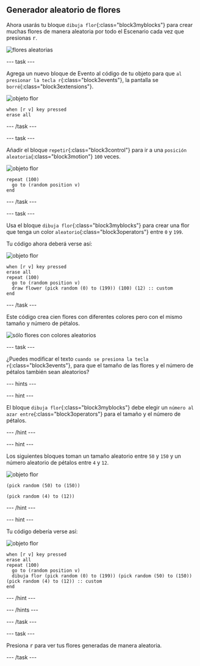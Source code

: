 ## Generador aleatorio de flores

Ahora usarás tu bloque `dibuja flor`{:class="block3myblocks"} para crear muchas flores de manera aleatoria por todo el Escenario cada vez que presionas <kbd>r</kbd>.

![flores aleatorias](images/flower-random.png)

--- task ---

Agrega un nuevo bloque de Evento al código de tu objeto para que `al presionar la tecla r`{:class="block3events"}, la pantalla se `borré`{:class="block3extensions"}.

![objeto flor](images/flower-sprite.png)

```blocks3
when [r v] key pressed
erase all
```

--- /task ---

--- task ---

Añadir el bloque `repetir`{:class="block3control"} para ir a una `posición aleatoria`{:class="block3motion"} `100` veces.

![objeto flor](images/flower-sprite.png)

```blocks3
repeat (100)
  go to (random position v)
end
```

--- /task ---

--- task ---

Usa el bloque `dibuja flor`{:class="block3myblocks"} para crear una flor que tenga un color `aleatorio`{:class="block3operators"} entre `0` y `199`.

Tu código ahora deberá verse así:

![objeto flor](images/flower-sprite.png)

```blocks3
when [r v] key pressed
erase all
repeat (100) 
  go to (random position v)
  draw flower (pick random (0) to (199)) (100) (12) :: custom
end
```

--- /task ---

Este código crea cien flores con diferentes colores pero con el mismo tamaño y número de pétalos.

![sólo flores con colores aleatorios](images/flower-random-colour.png)

--- task ---

¿Puedes modificar el texto `cuando se presiona la tecla r`{:class="block3events"}, para que el tamaño de las flores y el número de pétalos también sean aleatorios?

--- hints ---


--- hint ---

El bloque `dibuja flor`{:class="block3myblocks"} debe elegir un `número al azar entre`{:class="block3operators"} para el tamaño y el número de pétalos.

--- /hint ---

--- hint ---

Los siguientes bloques toman un tamaño aleatorio entre `50` y `150` y un número aleatorio de pétalos entre `4` y `12`.

![objeto flor](images/flower-sprite.png)

```blocks3
(pick random (50) to (150))

(pick random (4) to (12))
```

--- /hint ---

--- hint ---

Tu código debería verse así:

![objeto flor](images/flower-sprite.png)

```blocks3
when [r v] key pressed
erase all
repeat (100) 
  go to (random position v)
  dibuja flor (pick random (0) to (199)) (pick random (50) to (150)) (pick random (4) to (12)) :: custom
end
```

--- /hint ---

--- /hints ---

--- /task ---

--- task ---

Presiona <kbd>r</kbd> para ver tus flores generadas de manera aleatoria.

--- /task ---